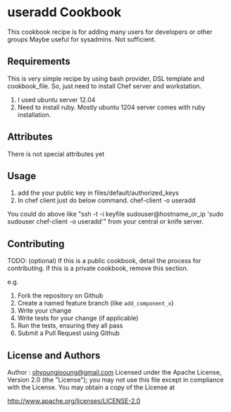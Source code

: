 useradd Cookbook
================
 This cookbook recipe is for adding many users for developers or other groups
 Maybe useful for sysadmins. Not sufficient. 


Requirements
------------

 This is very simple recipe by using bash provider, DSL template and cookbook_file.
 So, just need to install Chef server and workstation.
 1. I used ubuntu server 12.04
 2. Need to install ruby. Mostly ubuntu 1204 server comes with ruby installation.

Attributes
----------
 There is not special attributes yet


Usage
-----

1. add the your public key in files/default/authorized_keys
2. In chef client just do below command.
chef-client -o useradd

You could do above like "ssh -t -i keyfile sudouser@hostname_or_ip 'sudo sudouser chef-client -o useradd'" from your central or knife server. 


Contributing
------------
TODO: (optional) If this is a public cookbook, detail the process for contributing. If this is a private cookbook, remove this section.

e.g.
1. Fork the repository on Github
2. Create a named feature branch (like `add_component_x`)
3. Write your change
4. Write tests for your change (if applicable)
5. Run the tests, ensuring they all pass
6. Submit a Pull Request using Github

License and Authors
-------------------
Author : ohyoungjooung@gmail.com
Licensed under the Apache License, Version 2.0 (the "License"); you may not use this file except in compliance with the License. You may obtain a copy of the License at

http://www.apache.org/licenses/LICENSE-2.0
